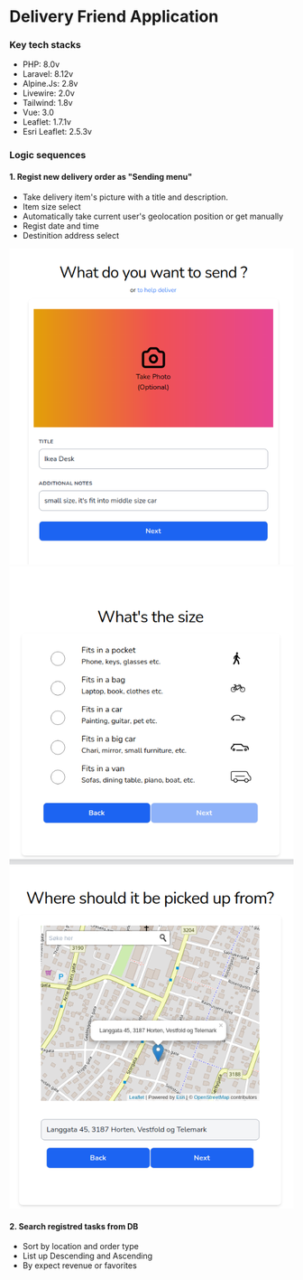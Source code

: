 # Delivery Friend Application

### Key tech stacks
 - PHP: 8.0v
 - Laravel: 8.12v
 - Alpine.Js: 2.8v
 - Livewire: 2.0v
 - Tailwind: 1.8v
 - Vue: 3.0
 - Leaflet: 1.7.1v
 - Esri Leaflet: 2.5.3v



### Logic sequences

#### 1. Regist new delivery order as "Sending menu"
 - Take delivery item's picture with a title and description.
 - Item size select
 - Automatically take current user's geolocation position or get manually
 - Regist date and time
 - Destinition address select

![step1](./ForReadme/step1.png)
![step2](./ForReadme/step2.png)
![step3](./ForReadme/step3.png)

#### 2. Search registred tasks from DB
 - Sort by location and order type
 - List up Descending and Ascending
 - By expect revenue or favorites
